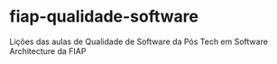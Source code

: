 # fiap-qualidade-software

Lições das aulas de Qualidade de Software da Pós Tech em Software Architecture da FIAP
